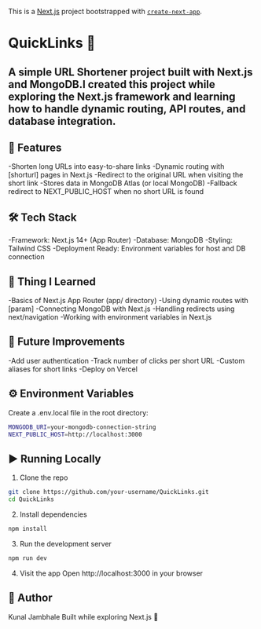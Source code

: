 This is a [Next.js](https://nextjs.org) project bootstrapped with [`create-next-app`](https://github.com/vercel/next.js/tree/canary/packages/create-next-app).
# QuickLinks 🔗

## A simple URL Shortener project built with Next.js and MongoDB.I created this project while exploring the Next.js framework and learning how to handle dynamic routing, API routes, and database integration.

## 🚀 Features
-Shorten long URLs into easy-to-share links
-Dynamic routing with [shorturl] pages in Next.js
-Redirect to the original URL when visiting the short link
-Stores data in MongoDB Atlas (or local MongoDB)
-Fallback redirect to NEXT_PUBLIC_HOST when no short URL is found

## 🛠️ Tech Stack
-Framework: Next.js 14+ (App Router)
-Database: MongoDB
-Styling: Tailwind CSS
-Deployment Ready: Environment variables for host and DB connection

## 📖 Thing I Learned
-Basics of Next.js App Router (app/ directory)
-Using dynamic routes with [param]
-Connecting MongoDB with Next.js
-Handling redirects using next/navigation
-Working with environment variables in Next.js

## 🎯 Future Improvements
-Add user authentication
-Track number of clicks per short URL
-Custom aliases for short links
-Deploy on Vercel



## ⚙️ Environment Variables
Create a .env.local file in the root directory:
```bash
MONGODB_URI=your-mongodb-connection-string
NEXT_PUBLIC_HOST=http://localhost:3000
```
## ▶️ Running Locally
1. Clone the repo
```bash
git clone https://github.com/your-username/QuickLinks.git
cd QuickLinks
```
2. Install dependencies
```bash
npm install
```
3. Run the development server
```bash
npm run dev
```
4. Visit the app
Open http://localhost:3000 in your browser

## 👤 Author
Kunal Jambhale
Built while exploring Next.js 🚀
